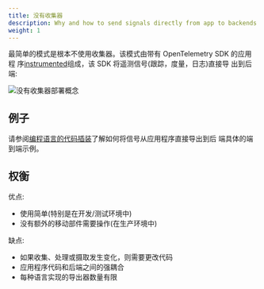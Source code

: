 ```yaml
---
title: 没有收集器
description: Why and how to send signals directly from app to backends
weight: 1
---
```


最简单的模式是根本不使用收集器。该模式由带有 OpenTelemetry SDK 的应用程
序[instrumented][instrumentation]组成，该 SDK 将遥测信号(跟踪，度量，日志)直接导
出到后端:

![没有收集器部署概念](../../img/otel_sdk.svg)

## 例子

请参阅[编程语言的代码插装][instrumentation]了解如何将信号从应用程序直接导出到后
端具体的端到端示例。

## 权衡

优点:

- 使用简单(特别是在开发/测试环境中)
- 没有额外的移动部件需要操作(在生产环境中)

缺点:

- 如果收集、处理或摄取发生变化，则需要更改代码
- 应用程序代码和后端之间的强耦合
- 每种语言实现的导出器数量有限

[instrumentation]: ../../instrumentation/index.md
